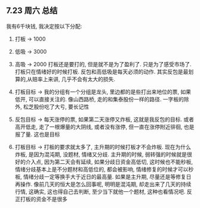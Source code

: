 ## 7.23 周六 总结

我有6千块钱, 我决定按以下分配: 
1. 打板 -> 1000
2. 低吸 -> 3000
3. 高吸 -> 2000
打板还是要打的, 但是就不是为了盈利了. 只是为了感受市场了. 打板只在情绪好的时候打板. 
反包和高低吸是每天必须的动作. 其实反包是最划算的,从赔率上来讲, 几乎不会有太大的损失. 


1. 打板目标 -> 我的分组有一个分组是龙头, 里边都的是些打出来地位的票, 如果低开, 可以直接关注的. 像山西路桥, 走的和集泰股份一样的路径. 一字板的除外, 松芝股份吃了大亏, 要长记性
2. 反包目标 -> 每天涨停的票, 如果第二天涨停又炸板, 这就是我反包的目标.  或者高开低走, 走了一根爆量的大阴线, 或者没有涨停, 但一直在涨停附近徘徊, 也是报了量. 这也是目标
3. 打板目标 -> 打板的要求就太多了, 主升期的时候打板才不会炸板. 现在为什么炸板, 是因为混沌期, 没题材, 情绪又分歧. 主升期的时候, 弱转强的时候就是很好的介入点, 因为第二天会有延续, 如果分歧日资金高低切, 这时候也不能秒板, 情绪分歧基本上是不分题材和高低位的, 都会被影响, 情绪修复的时候才可以秒板, 情绪分歧一定等换手大于近日的最高量. 如果是主升期, 尽量还是等修复日再操作. 像前几天的恒大是怎么回事呢, 明明是混沌期, 却走出来了几天的持续行情, 这确实, 这也得自己去判断, 至少当下就他一个题材, 这种也看情况吧. 反正打板的资金不是很多






